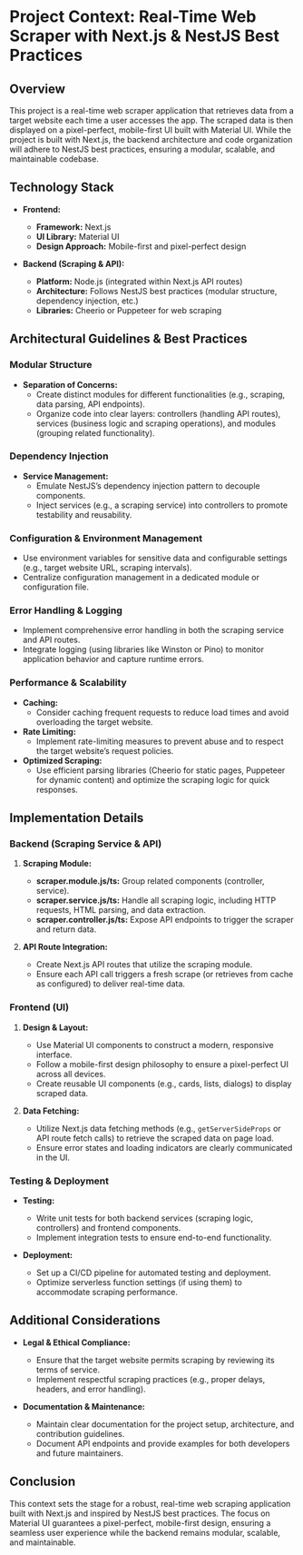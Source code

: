 # Project Context: Real-Time Web Scraper with Next.js & NestJS Best Practices

## Overview
This project is a real-time web scraper application that retrieves data from a target website each time a user accesses the app. The scraped data is then displayed on a pixel-perfect, mobile-first UI built with Material UI. While the project is built with Next.js, the backend architecture and code organization will adhere to NestJS best practices, ensuring a modular, scalable, and maintainable codebase.

## Technology Stack
- **Frontend:** 
  - **Framework:** Next.js
  - **UI Library:** Material UI
  - **Design Approach:** Mobile-first and pixel-perfect design

- **Backend (Scraping & API):**
  - **Platform:** Node.js (integrated within Next.js API routes)
  - **Architecture:** Follows NestJS best practices (modular structure, dependency injection, etc.)
  - **Libraries:** Cheerio or Puppeteer for web scraping

## Architectural Guidelines & Best Practices

### Modular Structure
- **Separation of Concerns:**  
  - Create distinct modules for different functionalities (e.g., scraping, data parsing, API endpoints).
  - Organize code into clear layers: controllers (handling API routes), services (business logic and scraping operations), and modules (grouping related functionality).

### Dependency Injection
- **Service Management:**  
  - Emulate NestJS’s dependency injection pattern to decouple components.  
  - Inject services (e.g., a scraping service) into controllers to promote testability and reusability.

### Configuration & Environment Management
- Use environment variables for sensitive data and configurable settings (e.g., target website URL, scraping intervals).
- Centralize configuration management in a dedicated module or configuration file.

### Error Handling & Logging
- Implement comprehensive error handling in both the scraping service and API routes.
- Integrate logging (using libraries like Winston or Pino) to monitor application behavior and capture runtime errors.

### Performance & Scalability
- **Caching:**  
  - Consider caching frequent requests to reduce load times and avoid overloading the target website.
- **Rate Limiting:**  
  - Implement rate-limiting measures to prevent abuse and to respect the target website’s request policies.
- **Optimized Scraping:**  
  - Use efficient parsing libraries (Cheerio for static pages, Puppeteer for dynamic content) and optimize the scraping logic for quick responses.

## Implementation Details

### Backend (Scraping Service & API)
1. **Scraping Module:**
   - **scraper.module.js/ts:** Group related components (controller, service).
   - **scraper.service.js/ts:** Handle all scraping logic, including HTTP requests, HTML parsing, and data extraction.
   - **scraper.controller.js/ts:** Expose API endpoints to trigger the scraper and return data.
  
2. **API Route Integration:**
   - Create Next.js API routes that utilize the scraping module.
   - Ensure each API call triggers a fresh scrape (or retrieves from cache as configured) to deliver real-time data.

### Frontend (UI)
1. **Design & Layout:**
   - Use Material UI components to construct a modern, responsive interface.
   - Follow a mobile-first design philosophy to ensure a pixel-perfect UI across all devices.
   - Create reusable UI components (e.g., cards, lists, dialogs) to display scraped data.

2. **Data Fetching:**
   - Utilize Next.js data fetching methods (e.g., `getServerSideProps` or API route fetch calls) to retrieve the scraped data on page load.
   - Ensure error states and loading indicators are clearly communicated in the UI.

### Testing & Deployment
- **Testing:**
  - Write unit tests for both backend services (scraping logic, controllers) and frontend components.
  - Implement integration tests to ensure end-to-end functionality.
  
- **Deployment:**
  - Set up a CI/CD pipeline for automated testing and deployment.
  - Optimize serverless function settings (if using them) to accommodate scraping performance.

## Additional Considerations
- **Legal & Ethical Compliance:**  
  - Ensure that the target website permits scraping by reviewing its terms of service.
  - Implement respectful scraping practices (e.g., proper delays, headers, and error handling).
  
- **Documentation & Maintenance:**
  - Maintain clear documentation for the project setup, architecture, and contribution guidelines.
  - Document API endpoints and provide examples for both developers and future maintainers.

## Conclusion
This context sets the stage for a robust, real-time web scraping application built with Next.js and inspired by NestJS best practices. The focus on Material UI guarantees a pixel-perfect, mobile-first design, ensuring a seamless user experience while the backend remains modular, scalable, and maintainable.
